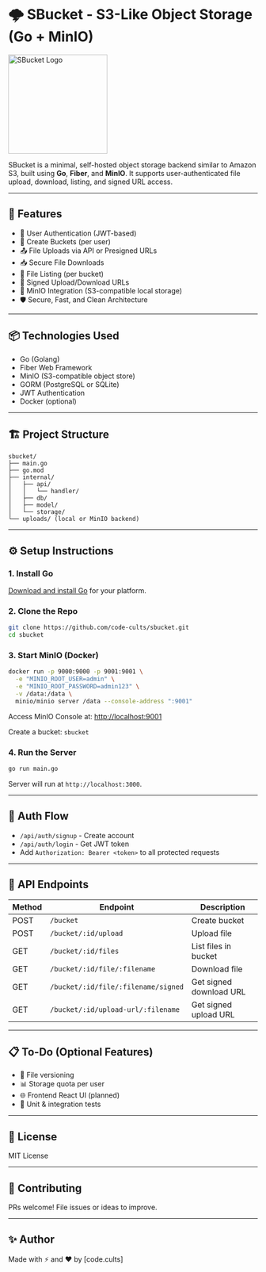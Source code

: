 
# 🌩️ SBucket - S3-Like Object Storage (Go + MinIO)

<img src="../static/sbucket-logo.png" alt="SBucket Logo" width="200"/>

SBucket is a minimal, self-hosted object storage backend similar to Amazon S3, built using **Go**, **Fiber**, and **MinIO**. It supports user-authenticated file upload, download, listing, and signed URL access.

---

## 🚀 Features

- 🔐 User Authentication (JWT-based)
- 📁 Create Buckets (per user)
- 📤 File Uploads via API or Presigned URLs
- 📥 Secure File Downloads
- 📜 File Listing (per bucket)
- 🔗 Signed Upload/Download URLs
- 🐳 MinIO Integration (S3-compatible local storage)
- 🛡️ Secure, Fast, and Clean Architecture

---

## 📦 Technologies Used

- Go (Golang)
- Fiber Web Framework
- MinIO (S3-compatible object store)
- GORM (PostgreSQL or SQLite)
- JWT Authentication
- Docker (optional)

---

## 🏗️ Project Structure

```
sbucket/
├── main.go
├── go.mod
├── internal/
│   ├── api/
│   │   └── handler/
│   ├── db/
│   ├── model/
│   └── storage/
└── uploads/ (local or MinIO backend)
```

---

## ⚙️ Setup Instructions

### 1. Install Go

[Download and install Go](https://go.dev/dl/) for your platform.

### 2. Clone the Repo

```bash
git clone https://github.com/code-cults/sbucket.git
cd sbucket
```

### 3. Start MinIO (Docker)

```bash
docker run -p 9000:9000 -p 9001:9001 \
  -e "MINIO_ROOT_USER=admin" \
  -e "MINIO_ROOT_PASSWORD=admin123" \
  -v /data:/data \
  minio/minio server /data --console-address ":9001"
```

Access MinIO Console at: [http://localhost:9001](http://localhost:9001)

Create a bucket: `sbucket`

### 4. Run the Server

```bash
go run main.go
```

Server will run at `http://localhost:3000`.

---

## 🔐 Auth Flow

- `/api/auth/signup` - Create account
- `/api/auth/login` - Get JWT token
- Add `Authorization: Bearer <token>` to all protected requests

---

## 📂 API Endpoints

| Method | Endpoint                                         | Description               |
|--------|--------------------------------------------------|---------------------------|
| POST   | `/bucket`                                        | Create bucket             |
| POST   | `/bucket/:id/upload`                             | Upload file               |
| GET    | `/bucket/:id/files`                              | List files in bucket      |
| GET    | `/bucket/:id/file/:filename`                     | Download file             |
| GET    | `/bucket/:id/file/:filename/signed`              | Get signed download URL   |
| GET    | `/bucket/:id/upload-url/:filename`               | Get signed upload URL     |

---

## 📋 To-Do (Optional Features)

- 🔁 File versioning
- 📊 Storage quota per user
- 🌐 Frontend React UI (planned)
- 🧪 Unit & integration tests

---

## 📜 License

MIT License

---

## 🤝 Contributing

PRs welcome! File issues or ideas to improve.

---

## ✨ Author

Made with ⚡ and ❤️ by [code.cults]

